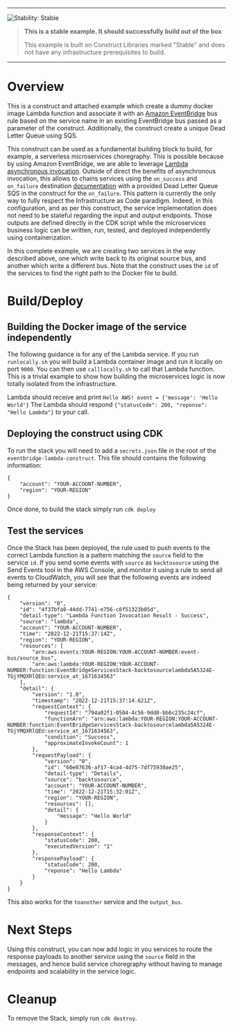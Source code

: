 <!--BEGIN STABILITY BANNER-->
---

![Stability: Stable](https://img.shields.io/badge/stability-Stable-success.svg?style=for-the-badge)

> **This is a stable example. It should successfully build out of the box**
>
> This example is built on Construct Libraries marked "Stable" and does not have any infrastructure prerequisites to build.
---
<!--END STABILITY BANNER-->

# Overview

This is a construct and attached example which create a dummy docker image Lambda function and associate it with an [Amazon EventBridge](https://aws.amazon.com/eventbridge/) bus rule based on the service name in an existing EventBridge bus passed as a parameter of the construct. Additionally, the construct create a unique Dead Letter Queue using SQS.

This construct can be used as a fundamental building block to build, for example, a serverless microservices choregraphy. This is possible because by using Amazon EventBridge, we are able to leverage [Lambda asynchronous invocation](https://docs.aws.amazon.com/lambda/latest/dg/invocation-async.html). Outside of direct the benefits of asynchronous invocation, this allows to chains services using the `on_success` and `on_failure` destination [documentation](https://docs.aws.amazon.com/lambda/latest/dg/invocation-async.html#invocation-async-destinations) with a provided Dead Letter Queue SQS in the construct for the `on_failure`. This pattern is currently the only way to fully respect the Infrastructure as Code paradigm. Indeed, in this configuration, and as per this construct, the service implementation does not need to be stateful regarding the input and output endpoints. Those outputs are defined directly in the CDK script while the microservices business logic can be written, run, tested, and deployed independently using containerization.

In this complete example, we are creating two services in the way described above, one which write back to its original source bus, and another which write a different bus. Note that the construct uses the `id` of the services to find the right path to the Docker file to build.

# Build/Deploy

## Building the Docker image of the service independently

The following guidance is for any of the Lambda service.
If you run `runlocally.sh` you will build a Lambda container image and run it locally on port `9000`.
You can then use `calllocally.sh` to call that Lambda function. This is a trivial example to show how building the microservices logic is now totally isolated from the infrastructure.

Lambda should receive and print `Hello AWS! event = {'message': 'Hello World'}`
The Lambda should respond `{"statusCode": 200, "reponse": "Hello Lambda"}` to your call.

## Deploying the construct using CDK

To run the stack you will need to add a `secrets.json` file in the root of the `eventbridge-lambda-construct`. This file should contains the following information:

    {
        "account": "YOUR-ACCOUNT-NUMBER",
        "region": "YOUR-REGION"
    }

Once done, to build the stack simply run `cdk deploy`

## Test the services

Once the Stack has been deployed, the rule used to push events to the correct Lambda function is a pattern matching the `source` field to the service `id`. If you send some events with `source` as `backtosource` using the Send Events tool in the AWS Console, and monitor it using a rule to send all events to CloudWatch, you will see that the following events are indeed being returned by your service:

    {
        "version": "0",
        "id": "4f37bfa8-44dd-7741-e756-c6f51323b05d",
        "detail-type": "Lambda Function Invocation Result - Success",
        "source": "lambda",
        "account": "YOUR-ACCOUNT-NUMBER",
        "time": "2022-12-21T15:37:14Z",
        "region": "YOUR-REGION",
        "resources": [
            "arn:aws:events:YOUR-REGION:YOUR-ACCOUNT-NUMBER:event-bus/source_bus",
            "arn:aws:lambda:YOUR-REGION:YOUR-ACCOUNT-NUMBER:function:EventBridgeServicesStack-backtosourcelambda5A5324E-TGjYMQXRlQEU:service_at_1671634563"
        ],
        "detail": {
            "version": "1.0",
            "timestamp": "2022-12-21T15:37:14.621Z",
            "requestContext": {
                "requestId": "794a02f1-0504-4c56-9dd0-bb6c235c24cf",
                "functionArn": "arn:aws:lambda:YOUR-REGION:YOUR-ACCOUNT-NUMBER:function:EventBridgeServicesStack-backtosourcelambda5A5324E-TGjYMQXRlQEU:service_at_1671634563",
                "condition": "Success",
                "approximateInvokeCount": 1
            },
            "requestPayload": {
                "version": "0",
                "id": "60e07636-af17-4ca4-4d75-7df75930ae25",
                "detail-type": "Details",
                "source": "backtosource",
                "account": "YOUR-ACCOUNT-NUMBER",
                "time": "2022-12-21T15:32:01Z",
                "region": "YOUR-REGION",
                "resources": [],
                "detail": {
                    "message": "Hello World"
                }
            },
            "responseContext": {
                "statusCode": 200,
                "executedVersion": "1"
            },
            "responsePayload": {
                "statusCode": 200,
                "reponse": "Hello Lambda"
            }
        }
    }

This also works for the `toanother` service and the `output_bus`.

# Next Steps

Using this construct, you can now add logic in you services to route the response payloads to another service using the `source` field in the messages, and hence build service choregraphy without having to manage endpoints and scalability in the service logic.

# Cleanup

To remove the Stack, simply run `cdk destroy`.
